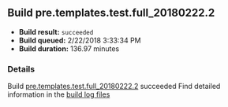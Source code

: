 ## Build pre.templates.test.full_20180222.2
- **Build result:** `succeeded`
- **Build queued:** 2/22/2018 3:33:34 PM
- **Build duration:** 136.97 minutes
### Details
Build [pre.templates.test.full_20180222.2](https://winappstudio.visualstudio.com/web/build.aspx?pcguid=a4ef43be-68ce-4195-a619-079b4d9834c2&builduri=vstfs%3a%2f%2f%2fBuild%2fBuild%2f25111) succeeded
Find detailed information in the [build log files](https://uwpctdiags.blob.core.windows.net/buildlogs/pre.templates.test.full_20180222.2_logs.zip)
